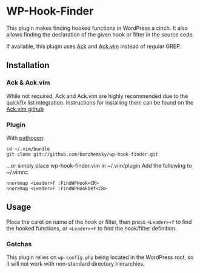 # WP-Hook-Finder #

This plugin makes finding hooked functions in WordPress a cinch. It also allows finding the declaration of the given hook or filter in the source code.

If available, this plugin uses [Ack](http://beyondgrep.com/) and [Ack.vim](https://github.com/mileszs/ack.vim) instead of regular GREP.

## Installation ##

### Ack & Ack.vim ###

While not required, Ack and Ack.vim are highly recommended due to the quickfix list integration. Instructions for installing them can be found on the [Ack.vim github](https://github.com/mileszs/ack.vim#installation)

### Plugin ###

With [pathogen](https://github.com/tpope/vim-pathogen):

    cd ~/.vim/bundle
    git clone git://github.com/borzhemsky/wp-hook-finder.git

...or simply place wp-hook-finder.vim in ~/.vim/plugin
Add the following to ~/.vimrc:

    nnoremap <Leader>f :FindWPHook<CR>
    nnoremap <Leader>F :FindWPHookDef<CR>

## Usage ##

Place the caret on name of the hook or filter, then press `<Leader>+f` to find the hooked functions, or `<Leader>+F` to find the hook/filter definition.

### Gotchas ###

This plugin relies on `wp-config.php` being located in the WordPress root, so it will not work with non-standard directory hierarchies.
